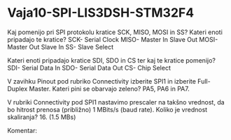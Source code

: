 # Vaja10-SPI-LIS3DSH-STM32F4
Kaj pomenijo pri SPI protokolu kratice SCK, MISO, MOSI in SS? Kateri enoti pripadajo te kratice?
SCK- Serial Clock
MISO- Master In Slave Out
MOSI- Master Out Slave In
SS- Slave Select

Kateri enoti pripadajo kratice SDI, SDO in CS ter kaj te kratice pomenijo?
SDI- Serial Data In
SDO- Serial Data Out
CS- Chip Select

V	zavihku Pinout pod rubriko Connectivity izberite SPI1 in izberite Full-Duplex Master. Kateri pini se obarvajo zeleno? PA5, PA6 in PA7.

V rubriki Connectivity pod SPI1 nastavimo prescaler na takšno vrednost, da bo hitrost prenosa (približno) 1 MBits/s (baud rate). Koliko je vrednost skaliranja? 16. (1.5 MBs)

Komentar:
